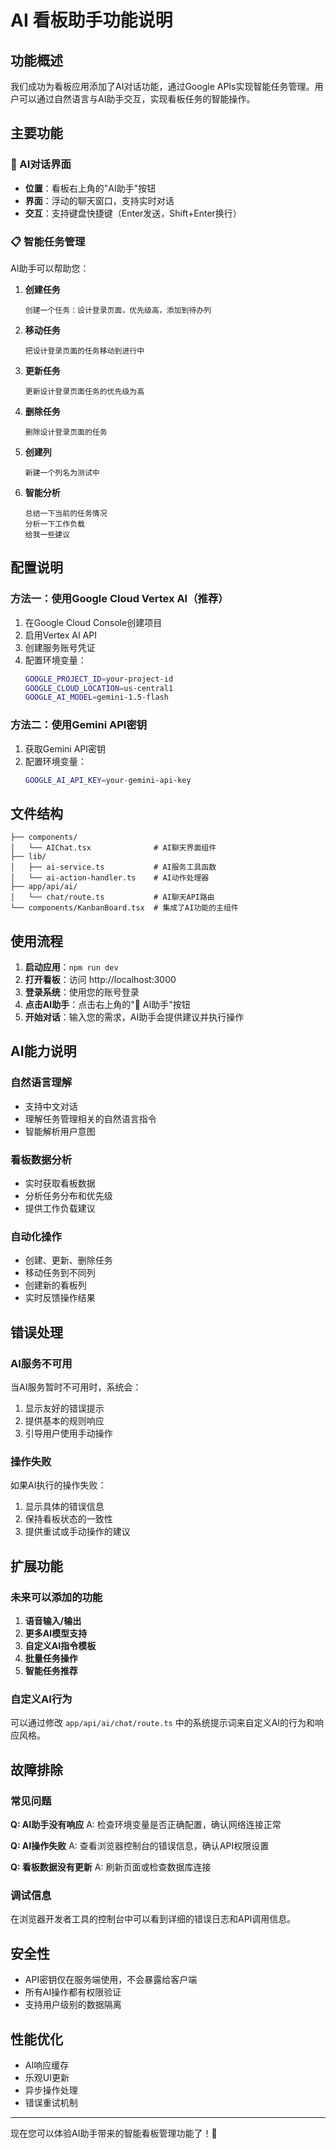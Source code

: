 # AI 看板助手功能说明

## 功能概述

我们成功为看板应用添加了AI对话功能，通过Google APIs实现智能任务管理。用户可以通过自然语言与AI助手交互，实现看板任务的智能操作。

## 主要功能

### 🤖 AI对话界面
- **位置**：看板右上角的"AI助手"按钮
- **界面**：浮动的聊天窗口，支持实时对话
- **交互**：支持键盘快捷键（Enter发送，Shift+Enter换行）

### 📋 智能任务管理
AI助手可以帮助您：

1. **创建任务**
   ```
   创建一个任务：设计登录页面，优先级高，添加到待办列
   ```

2. **移动任务**
   ```
   把设计登录页面的任务移动到进行中
   ```

3. **更新任务**
   ```
   更新设计登录页面任务的优先级为高
   ```

4. **删除任务**
   ```
   删除设计登录页面的任务
   ```

5. **创建列**
   ```
   新建一个列名为测试中
   ```

6. **智能分析**
   ```
   总结一下当前的任务情况
   分析一下工作负载
   给我一些建议
   ```

## 配置说明

### 方法一：使用Google Cloud Vertex AI（推荐）
1. 在Google Cloud Console创建项目
2. 启用Vertex AI API
3. 创建服务账号凭证
4. 配置环境变量：
   ```bash
   GOOGLE_PROJECT_ID=your-project-id
   GOOGLE_CLOUD_LOCATION=us-central1
   GOOGLE_AI_MODEL=gemini-1.5-flash
   ```

### 方法二：使用Gemini API密钥
1. 获取Gemini API密钥
2. 配置环境变量：
   ```bash
   GOOGLE_AI_API_KEY=your-gemini-api-key
   ```

## 文件结构

```
├── components/
│   └── AIChat.tsx              # AI聊天界面组件
├── lib/
│   ├── ai-service.ts           # AI服务工具函数
│   └── ai-action-handler.ts    # AI动作处理器
├── app/api/ai/
│   └── chat/route.ts           # AI聊天API路由
└── components/KanbanBoard.tsx  # 集成了AI功能的主组件
```

## 使用流程

1. **启动应用**：`npm run dev`
2. **打开看板**：访问 http://localhost:3000
3. **登录系统**：使用您的账号登录
4. **点击AI助手**：点击右上角的"🤖 AI助手"按钮
5. **开始对话**：输入您的需求，AI助手会提供建议并执行操作

## AI能力说明

### 自然语言理解
- 支持中文对话
- 理解任务管理相关的自然语言指令
- 智能解析用户意图

### 看板数据分析
- 实时获取看板数据
- 分析任务分布和优先级
- 提供工作负载建议

### 自动化操作
- 创建、更新、删除任务
- 移动任务到不同列
- 创建新的看板列
- 实时反馈操作结果

## 错误处理

### AI服务不可用
当AI服务暂时不可用时，系统会：
1. 显示友好的错误提示
2. 提供基本的规则响应
3. 引导用户使用手动操作

### 操作失败
如果AI执行的操作失败：
1. 显示具体的错误信息
2. 保持看板状态的一致性
3. 提供重试或手动操作的建议

## 扩展功能

### 未来可以添加的功能
1. **语音输入/输出**
2. **更多AI模型支持**
3. **自定义AI指令模板**
4. **批量任务操作**
5. **智能任务推荐**

### 自定义AI行为
可以通过修改 `app/api/ai/chat/route.ts` 中的系统提示词来自定义AI的行为和响应风格。

## 故障排除

### 常见问题

**Q: AI助手没有响应**
A: 检查环境变量是否正确配置，确认网络连接正常

**Q: AI操作失败**
A: 查看浏览器控制台的错误信息，确认API权限设置

**Q: 看板数据没有更新**
A: 刷新页面或检查数据库连接

### 调试信息
在浏览器开发者工具的控制台中可以看到详细的错误日志和API调用信息。

## 安全性

- API密钥仅在服务端使用，不会暴露给客户端
- 所有AI操作都有权限验证
- 支持用户级别的数据隔离

## 性能优化

- AI响应缓存
- 乐观UI更新
- 异步操作处理
- 错误重试机制

---

现在您可以体验AI助手带来的智能看板管理功能了！🎉